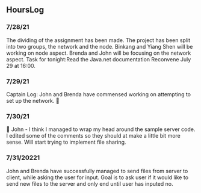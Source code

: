 ## HoursLog

### 7/28/21
The dividing of the assignment has been made.
The project has been split into two groups, the network and the node.
Binkang and Yiang Shen will be working on node aspect.
Brenda and John will be focusing on the network aspect.
Task for tonight:Read the Java.net documentation
Reconvene July 29 at 16:00.

### 7/29/21
Captain Log:
John and Brenda have commensed working on attempting to set up the network. 🚀

### 7/30/21
:space_invader: John - I think I managed to wrap my head around the sample server code. I edited some of the comments so they should at make a little bit more sense. Will start trying to implement file sharing.
### 7/31/20221
John and Brenda have successfully managed to send files from server to client, while asking the user for input.
Goal is to ask user if it would like to send new files to the server and only end until user has inputed no.
